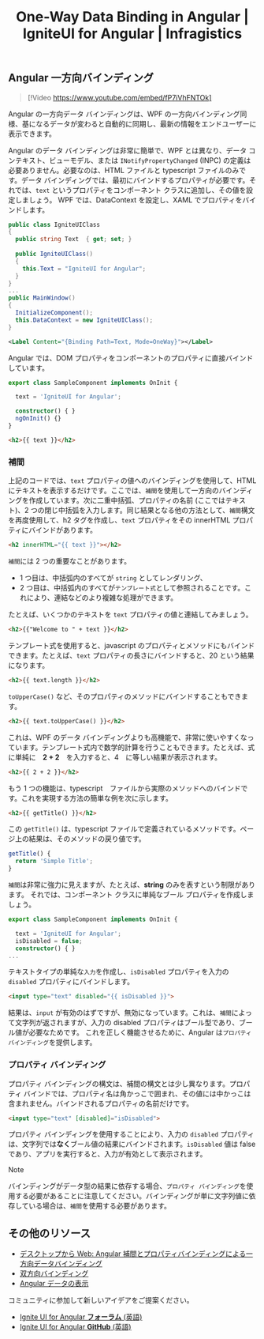﻿---
title: One-Way Data Binding in Angular | IgniteUI for Angular | Infragistics
_description: WPF から Angular に移行するときに、Angular で一方向のデータバインディングを作成する方法を説明します。
_keywords: data binding, ignite ui for angular, インフラジスティックス
_language: ja
---

## Angular 一方向バインディング

> [!Video https://www.youtube.com/embed/fP7iVhFNTOk]

Angular の一方向データ バインディングは、WPF の一方向バインディング同様、基になるデータが変わると自動的に同期し、最新の情報をエンドユーザーに表示できます。

Angular のデータ バインディングは非常に簡単で、WPF とは異なり、データ コンテキスト、ビューモデル、または `INotifyPropertyChanged` (INPC) の定義は必要ありません。必要なのは、HTML ファイルと typescript ファイルのみです。データ バインディングでは、最初にバインドするプロパティが必要です。それでは、`text` というプロパティをコンポーネント クラスに追加し、その値を設定しましょう。
WPF では、DataContext を設定し、XAML でプロパティをバインドします。
```csharp
public class IgniteUIClass
{
  public string Text  { get; set; }
  
  public IgniteUIClass()
  { 
    this.Text = "IgniteUI for Angular";
  }
}
...
public MainWindow()
{
  InitializeComponent();
  this.DataContext = new IgniteUIClass();
}
```
```xml
<Label Content="{Binding Path=Text, Mode=OneWay}"></Label>
```
Angular では、DOM プロパティをコンポーネントのプロパティに直接バインドしています。
```typescript
export class SampleComponent implements OnInit {

  text = 'IgniteUI for Angular';

  constructor() { }
  ngOnInit() {}
}
```
```html
<h2>{{ text }}</h2>
```

### 補間

上記のコードでは、`text` プロパティの値へのバインディングを使用して、HTML にテキストを表示するだけです。ここでは、`補間`を使用して一方向のバインディングを作成しています。次に二重中括弧、プロパティの名前 (ここではテキスト)、2 つの閉じ中括弧を入力します。同じ結果となる他の方法として、`補間`構文を再度使用して、h2 タグを作成し、`text` プロパティをその innerHTML プロパティにバインドがあります。
```html
<h2 innerHTML="{{ text }}"></h2>
```
`補間`には 2 つの重要なことがあります。 
- 1 つ目は、中括弧内のすべてが `string` としてレンダリング、
- 2 つ目は、中括弧内のすべてが`テンプレート式`として参照されることです。これにより、連結などのより複雑な処理ができます。

たとえば、いくつかのテキストを `text` プロパティの値と連結してみましょう。
```html
<h2>{{"Welcome to " + text }}</h2>
```
テンプレート式を使用すると、javascript のプロパティとメソッドにもバインドできます。たとえば、`text` プロパティの長さにバインドすると、20 という結果になります。
```html
<h2>{{ text.length }}</h2>
```
`toUpperCase()` など、そのプロパティのメソッドにバインドすることもできます。
```html
<h2>{{ text.toUpperCase() }}</h2>
```
これは、WPF のデータ バインディングよりも高機能で、非常に使いやすくなっています。テンプレート式内で数学的計算を行うこともできます。たとえば、式に単純に　**2 + 2**　を入力すると、4　に等しい結果が表示されます。
```html
<h2>{{ 2 + 2 }}</h2>
```
もう 1 つの機能は、typescript　ファイルから実際のメソッドへのバインドです。これを実現する方法の簡単な例を次に示します。
```html
<h2>{{ getTitle() }}</h2>
```
この `getTitle()` は、typescript ファイルで定義されているメソッドです。ページ上の結果は、そのメソッドの戻り値です。
```typescript
getTitle() {
  return 'Simple Title';
}
```

`補間`は非常に強力に見えますが、たとえば、**string** のみを表すという制限があります。
それでは、コンポーネント クラスに単純なブール プロパティを作成しましょう。
```typescript
export class SampleComponent implements OnInit {

  text = 'IgniteUI for Angular';
  isDisabled = false;
  constructor() { }
...
```
テキストタイプの単純な`入力`を作成し、`isDisabled` プロパティを入力の `disabled` プロパティにバインドします。
```html
<input type="text" disabled="{{ isDisabled }}">
```
結果は、`input` が有効のはずですが、無効になっています。これは、`補間`によって文字列が返されますが、入力の disabled プロパティはブール型であり、ブール値が必要なためです。
これを正しく機能させるために、Angular は`プロパティ バインディング`を提供します。 

### プロパティ バインディング

プロパティ バインディングの構文は、補間の構文とは少し異なります。プロパティ バインドでは、プロパティ名は角かっこで囲まれ、その値には中かっこは含まれません。バインドされるプロパティの名前だけです。  

```html
<input type="text" [disabled]="isDisabled">
```
プロパティ バインディングを使用することにより、入力の `disabled` プロパティは、文字列では**なく**ブール値の結果にバインドされます。`isDisabled` 値は false であり、アプリを実行すると、入力が有効として表示されます。

> [!NOTE]
> バインディングがデータ型の結果に依存する場合、`プロパティ バインディング`を使用する必要があることに注意してください。バインディングが単に文字列値に依存している場合は、`補間`を使用する必要があります。

## その他のリソース
* [デスクトップから Web: Angular 補間とプロパティバインディングによる一方向データバインディング](https://www.youtube.com/watch?v=fP7iVhFNTOk&list=PLG8rj6Rr0BU-AqcJMuwggKy0GMIkjkt3j)
* [双方向バインディング](two_way_binding.md)
* [Angular データの表示](https://angular.io/guide/displaying-data#displaying-data)

<div class="divider--half"></div>
コミュニティに参加して新しいアイデアをご提案ください。

* [Ignite UI for Angular **フォーラム** (英語) ](https://www.infragistics.com/community/forums/f/ignite-ui-for-angular)
* [Ignite UI for Angular **GitHub** (英語) ](https://github.com/IgniteUI/igniteui-angular)
